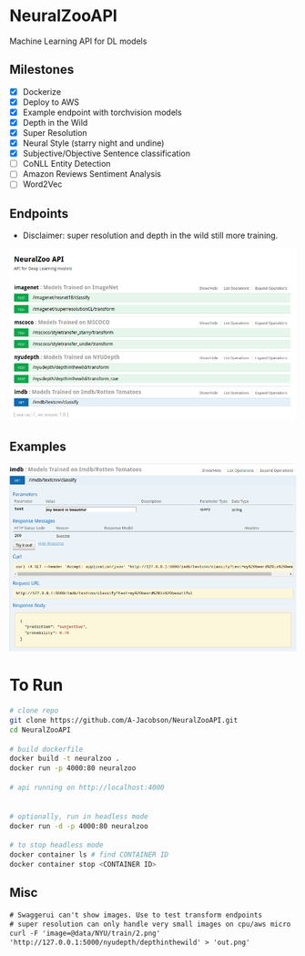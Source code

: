 # NeuralZooAPI
Machine Learning API for DL models


## Milestones
- [x] Dockerize
- [x] Deploy to AWS
- [x] Example endpoint with torchvision models
- [x] Depth in the Wild
- [x] Super Resolution
- [x] Neural Style (starry night and undine)
- [x] Subjective/Objective Sentence classification
- [ ] CoNLL Entity Detection
- [ ] Amazon Reviews Sentiment Analysis
- [ ] Word2Vec

## Endpoints
- Disclaimer: super resolution and depth in the wild still more training.

![api structure](figures/api_structure.png)

## Examples
![api example](figures/example.png)


# To Run
```bash
# clone repo
git clone https://github.com/A-Jacobson/NeuralZooAPI.git
cd NeuralZooAPI

# build dockerfile
docker build -t neuralzoo .
docker run -p 4000:80 neuralzoo

# api running on http://localhost:4000


# optionally, run in headless mode
docker run -d -p 4000:80 neuralzoo
 
# to stop headless mode
docker container ls # find CONTAINER ID
docker container stop <CONTAINER ID>

```

## Misc
```
# Swaggerui can't show images. Use to test transform endpoints
# super resolution can only handle very small images on cpu/aws micro
curl -F 'image=@data/NYU/train/2.png' 'http://127.0.0.1:5000/nyudepth/depthinthewild' > 'out.png'

```
